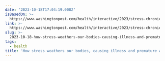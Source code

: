 ```yaml
---
date: '2023-10-18T17:04:19.000Z'
isBasedOn: >-
  https://www.washingtonpost.com/health/interactive/2023/stress-chronic-illness-aging/?itid=hp-top-table-main_p004_f002
link: >-
  https://www.washingtonpost.com/health/interactive/2023/stress-chronic-illness-aging/?itid=hp-top-table-main_p004_f002
slug: >-
  2023-10-18-how-stress-weathers-our-bodies-causing-illness-and-premature-aging-washi
tags:
  - health
title: 'How stress weathers our bodies, causing illness and premature aging - Washi'
---
```


